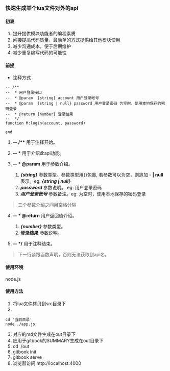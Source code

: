 ### 快速生成某个lua文件对外的api

#### 初衷
1. 提升提供模块功能者的编程素质
2. 间接提高代码质量，最简单的方式提供给其他模块使用
2. 减少沟通成本，便于后期维护
3. 减少重复编写代码的可能性

#### 前提
* 注释方式
```
-- /**
--  * 用户登录接口
--  * @param  {string} account 用户登录帐号
--  * @param  {string | null} password 用户登录密码 为空时，使用本地保存的密码登录
--  * @return {number} 登录结果
--  */
function M:login(account, password) 

end
```

1. __-- /**__
用于注释开始。

2. __--  *__
用于介绍此api功能。

3. __--  * @param__
用于参数介绍。
    1. ___{string}___ 参数类型。参数类型用{}包裹, 若参数可以为空，则追加 - __| null__ 表示。eg: ___{string | null}___
    2. ___password___ 参数说明。 eg: 用户登录密码
    3. ___用户登录帐号___ 参数备注。eg: 为空时，使用本地保存的密码登录

> 三个参数介绍之间用空格分隔

4. __--  * @return__
用户返回值介绍。
    1. ___{number}___ 参数类型。
    2. __登录结果__ 参数说明。

5. __--  */__
用于注释结束。
> 下一行紧跟函数声明，否则无法获取到api名。

#### 使用环境
node.js

#### 使用方法

1. 将lua文件拷贝到src目录下
2. 
```
cd '当前目录'
node ./app.js
```
3. 对应的md文件生成在out目录下
4. 应用于gitbook的SUMMARY生成在out目录下
5. cd ./out
6. gitbook init
7. gitbook serve
8. 浏览器访问 http://localhost:4000
